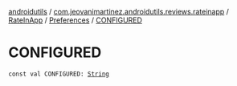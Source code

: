 [androidutils](../../../index.md) / [com.jeovanimartinez.androidutils.reviews.rateinapp](../../index.md) / [RateInApp](../index.md) / [Preferences](index.md) / [CONFIGURED](./-c-o-n-f-i-g-u-r-e-d.md)

# CONFIGURED

`const val CONFIGURED: `[`String`](https://kotlinlang.org/api/latest/jvm/stdlib/kotlin/-string/index.html)